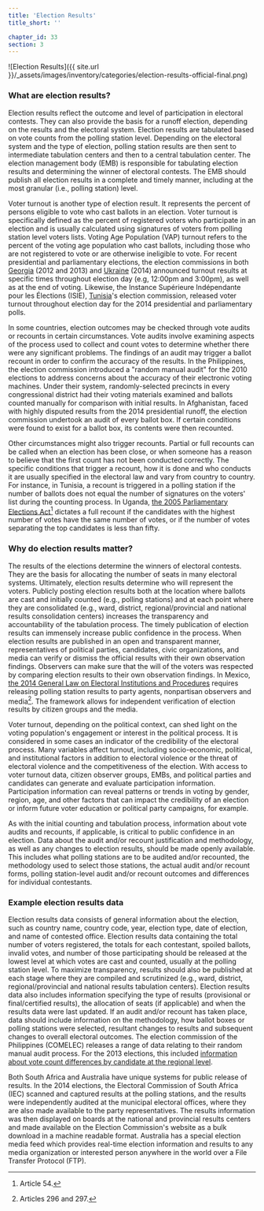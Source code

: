 ```yaml
---
title: 'Election Results'
title_short: ''

chapter_id: 33
section: 3
---
```


![Election Results]({{ site.url }}/\_assets/images/inventory/categories/election-results-official-final.png)

### What are election results?

Election results reflect the outcome and level of participation in electoral contests. They can also provide the basis for a runoff election, depending on the results and the electoral system. Election results are tabulated based on vote counts from the polling station level. Depending on the electoral system and the type of election, polling station results are then sent to intermediate tabulation centers and then to a central tabulation center. The election management body (EMB) is responsible for tabulating election results and determining the winner of electoral contests. The EMB should publish all election results in a complete and timely manner, including at the most granular (i.e., polling station) level.

Voter turnout is another type of election result. It represents the percent of persons eligible to vote who cast ballots in an election. Voter turnout is specifically defined as the percent of registered voters who participate in an election and is usually calculated using signatures of voters from polling station level voters lists. Voting Age Population (VAP) turnout refers to the percent of the voting age population who cast ballots, including those who are not registered to vote or are otherwise ineligible to vote. For recent presidential and parliamentary elections, the election commissions in both [Georgia](http://cesko02-01.itdc.ge/en/mediisatvis-4-ge/pres-relizebi-13-ge/informacia-kenchisyris-mimdinareobis-da-amomrchevelta-aqtivobis-shesaxeb-1200-st-is-mdgomareobit.page) (2012 and 2013) and [Ukraine](http://www.cvk.gov.ua/pls/vp2014/WP063?pt00_t001f01=702&PT001F01=702) (2014) announced turnout results at specific times throughout election day (e.g, 12:00pm and 3:00pm), as well as at the end of voting. Likewise, the Instance Supérieure Indépendante pour les Élections (ISIE), [Tunisia](http://www.isie.tn/ar/communiques-ar/%D8%A7%D9%84%D8%B1%D8%A6%D8%A7%D8%B3%D9%8A%D8%A9-%D9%86%D8%B3%D8%A8%D8%A9-%D9%85%D8%B4%D8%A7%D8%B1%D9%83%D8%A9-%D8%A8%D9%84%D8%BA%D8%AA-53-7/)'s election commission, released voter turnout throughout election day for the 2014 presidential and parliamentary polls.

In some countries, election outcomes may be checked through vote audits or recounts in certain circumstances. Vote audits involve examining aspects of the process used to collect and count votes to determine whether there were any significant problems. The findings of an audit may trigger a ballot recount in order to confirm the accuracy of the results. In the Philippines, the election commission introduced a "random manual audit" for the 2010 elections to address concerns about the accuracy of their electronic voting machines. Under their system, randomly-selected precincts in every congressional district had their voting materials examined and ballots counted manually for comparison with initial results. In Afghanistan, faced with highly disputed results from the 2014 presidential runoff, the election commission undertook an audit of every ballot box. If certain conditions were found to exist for a ballot box, its contents were then recounted.

Other circumstances might also trigger recounts. Partial or full recounts can be called when an election has been close, or when someone has a reason to believe that the first count has not been conducted correctly. The specific conditions that trigger a recount, how it is done and who conducts it are usually specified in the electoral law and vary from country to country. For instance, in Tunisia, a recount is triggered in a polling station if the number of ballots does not equal the number of signatures on the voters' list during the counting process. In Uganda, [the 2005 Parliamentary Elections Act](http://aceproject.org/ero-en/regions/africa/UG/uganda-parliamentary-elections-act-2005/)[^1] dictates a full recount if the candidates with the highest number of votes have the same number of votes, or if the number of votes separating the top candidates is less than fifty.

### Why do election results matter?

The results of the elections determine the winners of electoral contests. They are the basis for allocating the number of seats in many electoral systems. Ultimately, election results determine who will represent the voters. Publicly posting election results both at the location where ballots are cast and initially counted (e.g., polling stations) and at each point where they are consolidated (e.g., ward, district, regional/provincial and national results consolidation centers) increases the transparency and accountability of the tabulation process. The timely publication of election results can immensely increase public confidence in the process. When election results are published in an open and transparent manner, representatives of political parties, candidates, civic organizations, and media can verify or dismiss the official results with their own observation findings. Observers can make sure that the will of the voters was respected by comparing election results to their own observation findings. In Mexico, [the 2014 General Law on Electoral Institutions and Procedures](http://portales.te.gob.mx/ccje/sites/default/files/GENERAL%20LAW%20ON%20ELECTORAL%20INSTITUTIONS%20AND%20PROCEDURES.pdf) requires releasing polling station results to party agents, nonpartisan observers and media[^2]. The framework allows for independent verification of election results by citizen groups and the media.

Voter turnout, depending on the political context, can shed light on the voting population's engagement or interest in the political process. It is considered in some cases an indicator of the credibility of the electoral process. Many variables affect turnout, including socio-economic, political, and institutional factors in addition to electoral violence or the threat of electoral violence and the competitiveness of the election. With access to voter turnout data, citizen observer groups, EMBs, and political parties and candidates can generate and evaluate participation information. Participation information can reveal patterns or trends in voting by gender, region, age, and other factors that can impact the credibility of an election or inform future voter education or political party campaigns, for example.

As with the initial counting and tabulation process, information about vote audits and recounts, if applicable, is critical to public confidence in an election. Data about the audit and/or recount justification and methodology, as well as any changes to election results, should be made openly available. This includes what polling stations are to be audited and/or recounted, the methodology used to select those stations, the actual audit and/or recount forms, polling station-level audit and/or recount outcomes and differences for individual contestants.

### Example election results data

Election results data consists of general information about the election, such as country name, country code, year, election type, date of election, and name of contested office. Election results data containing the total number of voters registered, the totals for each contestant, spoiled ballots, invalid votes, and number of those participating should be released at the lowest level at which votes are cast and counted, usually at the polling station level. To maximize transparency, results should also be published at each stage where they are compiled and scrutinized (e.g., ward, district, regional/provincial and national results tabulation centers). Election results data also includes information specifying the type of results (provisional or final/certified results), the allocation of seats (if applicable) and when the results data were last updated. If an audit and/or recount has taken place, data should include information on the methodology, how ballot boxes or polling stations were selected, resultant changes to results and subsequent changes to overall electoral outcomes. The election commission of the Philippines (COMELEC) releases a range of data relating to their random manual audit process. For the 2013 elections, this included [information about vote count differences by candidate at the regional level](http://www.comelec.gov.ph/?r=Archives/RegularElections/2013NLE/RandomManualAudit/RandomManualAuditReport2013/RMAVarianceSummReport).

Both South Africa and Australia have unique systems for public release of results. In the 2014 elections, the Electoral Commission of South Africa (IEC) scanned and captured results at the polling stations, and the results were independently audited at the municipal electoral offices, where they are also made available to the party representatives. The results information was then displayed on boards at the national and provincial results centers and made available on the Election Commission's website as a bulk download in a machine readable format. Australia has a special election media feed which provides real-time election information and results to any media organization or interested person anywhere in the world over a File Transfer Protocol (FTP).

[^1]: Article 54.
[^2]: Articles 296 and 297.
